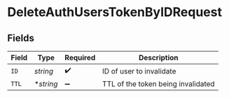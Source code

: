 # DeleteAuthUsersTokenByIDRequest


## Fields

| Field                              | Type                               | Required                           | Description                        |
| ---------------------------------- | ---------------------------------- | ---------------------------------- | ---------------------------------- |
| `ID`                               | *string*                           | :heavy_check_mark:                 | ID of user to invalidate           |
| `TTL`                              | **string*                          | :heavy_minus_sign:                 | TTL of the token being invalidated |